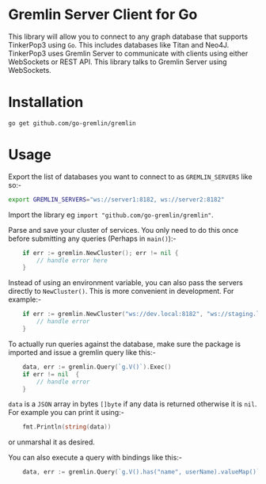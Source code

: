 # Gremlin Server Client for Go

This library will allow you to connect to any graph database that supports TinkerPop3 using `Go`. This includes databases like Titan and Neo4J. TinkerPop3 uses Gremlin Server to communicate with clients using either WebSockets or REST API. This library talks to Gremlin Server using WebSockets.


Installation
==========
```
go get github.com/go-gremlin/gremlin
```

Usage
======
Export the list of databases you want to connect to as `GREMLIN_SERVERS` like so:-
```bash
export GREMLIN_SERVERS="ws://server1:8182, ws://server2:8182"
```

Import the library eg `import "github.com/go-gremlin/gremlin"`.

Parse and save your cluster of services. You only need to do this once before submitting any queries (Perhaps in `main()`):-
```go
	if err := gremlin.NewCluster(); err != nil {
		// handle error here
	}
```

Instead of using an environment variable, you can also pass the servers directly to `NewCluster()`. This is more convenient in development. For example:-
```go
	if err := gremlin.NewCluster("ws://dev.local:8182", "ws://staging.local:8182"); err != nil {
		// handle error
	}
```

To actually run queries against the database, make sure the package is imported and issue a gremlin query like this:-
```go
	data, err := gremlin.Query(`g.V()`).Exec()
	if err != nil  {
		// handle error
	}
```
`data` is a `JSON` array in bytes `[]byte` if any data is returned otherwise it is `nil`. For example you can print it using:-
```go
	fmt.Println(string(data))
```
or unmarshal it as desired.

You can also execute a query with bindings like this:-
```go
	data, err := gremlin.Query(`g.V().has("name", userName).valueMap()`).Bindings(gremlin.Bind{"userName": "john"}).Exec()
```
